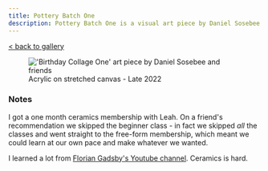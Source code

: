 ```yaml
---
title: Pottery Batch One
description: Pottery Batch One is a visual art piece by Daniel Sosebee and friends.
---
```


<a class="card" href="/art#pottery-batch-one">< back to gallery</a>

<figure>
<img src="/assets/art/pottery-batch-one.jpg" alt="'Birthday Collage One' art piece by Daniel Sosebee and friends"/>
<figcaption>Acrylic on stretched canvas - Late 2022</figcaption>
</figure>

### Notes
I got a one month ceramics membership with Leah. On a friend's recommendation we skipped the beginner class - in fact we skipped _all_ the classes and went straight to the free-form membership, which meant we could learn at our own pace and make whatever we wanted.

I learned a lot from [Florian Gadsby's Youtube channel](https://www.youtube.com/@floriangadsby). Ceramics is hard.